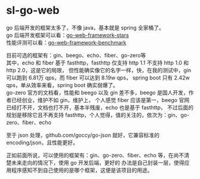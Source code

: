 # sl-go-web
go 后端开发的框架太多了，不像 java，基本就是 spring 全家桶了。  
go 后端开发框架可以看：[go-web-framework-stars](https://github.com/mingrammer/go-web-framework-stars)  
性能评测可以看：[go-web-framework-benchmark](https://github.com/smallnest/go-web-framework-benchmark)  

目前可选的框架有：gin、beego、echo、fiber、go-zero等  
其中，echo 和 fiber 基于 fasthttp，fasthttp 仅支持 http 1.1 不支持 http 1.0 和 http 2.0，这是它的局限，
但性能确实像它的名字一样，快，在我的测试中，gin 可以跑到 6.81万 qps，而 fiber 可以达到 8.19w qps，
spring boot 只有 2.42w qps，单从效率来看，spring boot 确实弱爆了。  
go-zero 官方的文档看，性能和 beego 以及 gin 差不多，beego 是国人开发，作者已经创业，维护不如 gin，维护上，
个人感觉 fiber 应该是第一，beego 官网已经打不开，文档也打不开，基本半残废，echo 也是基于 fasthttp，
不过后面的规划是移除它且不再支持 fasthttp，个人觉得，值的关注的，依次为：gin、go-zero、fiber、echo  

至于 json 处理，github.com/goccy/go-json 就好，它兼容标准的 encoding/json，且性能更好。  

正如前面所说，可以使用的框架有：gin、go-zero、fiber、echo 等，在尚不清楚未来走向的情况下，使用 go 开发后端，更好的
办法是自己封装一层，使得应用程序感知不到自己使用的是哪个框架，这便是该项目的用途。
